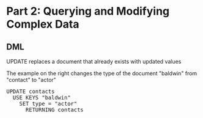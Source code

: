 # Part 2: Querying and Modifying Complex Data

## DML

UPDATE replaces a document that already exists with updated values

The example on the right changes the type of the document "baldwin" from 
"contact" to "actor"

<pre id="example">
UPDATE contacts 
  USE KEYS "baldwin" 
    SET type = "actor" 
      RETURNING contacts
</pre>
